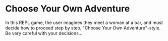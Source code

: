# Choose Your Own Adventure

In this REPL game, the user imagines they meet a woman at a bar, and must decide how to proceed step by step, "Choose Your Own Adventure"-style.
Be very careful with your decisions...
